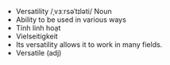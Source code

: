 - Versatility	/ˌvɜːrsəˈtɪləti/	Noun	
- Ability to be used in various ways	
- Tính linh hoạt	
- Vielseitigkeit	
- Its versatility allows it to work in many fields.	
- Versatile (adj)